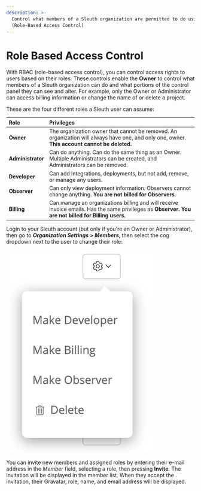 ```yaml
---
description: >-
  Control what members of a Sleuth organization are permitted to do using RBAC
  (Role-Based Access Control)
---
```


# Role Based Access Control

With RBAC \(role-based access control\), you can control access rights to users based on their roles. These controls enable the **Owner** to control what members of a Sleuth organization can do and what portions of the control panel they can see and alter. For example, only the Owner or Administrator can access billing information or change the name of or delete a project. 

These are the four different roles a Sleuth user can assume:

| Role | Privileges |
| :--- | :--- |
| **Owner** | The organization owner that cannot be removed. An organization will always have one, and only one, owner. **This account cannot be deleted.**  |
| **Administrator** | Can do anything. Can do the same thing as an Owner. Multiple Administrators can be created, and Administrators can be removed. |
| **Developer** | Can add integrations, deployments, but not add, remove, or manage any users. |
| **Observer** | Can only view deployment information. Observers cannot change anything. **You are not billed for Observers.** |
| **Billing** | Can manage an organizations billing and will receive invoice emails. Has the same privileges as **Observer. You are not billed for Billing users.** |

Login to your Sleuth account \(but only if you're an Owner or Administrator\), then go to _**Organization Settings &gt; Members**_, then select the cog dropdown next to the user to change their role:

  

![](../.gitbook/assets/manage-organization-members-sleuth-2021-01-30-11-16-02.png)

You can invite new members and assigned roles by entering their e-mail address in the _Member_ field, selecting a role, then pressing **Invite**. The invitation will be displayed in the member list. When they accept the invitation, their Gravatar, role, name, and email address will be displayed. 



